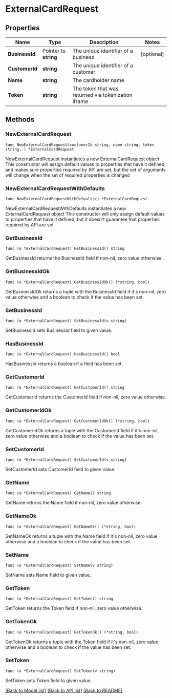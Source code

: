 # ExternalCardRequest

## Properties

Name | Type | Description | Notes
------------ | ------------- | ------------- | -------------
**BusinessId** | Pointer to **string** | The unique identifier of a business | [optional] 
**CustomerId** | **string** | The unique identifier of a customer | 
**Name** | **string** | The cardholder name | 
**Token** | **string** | The token that was returned via tokenization iframe | 

## Methods

### NewExternalCardRequest

`func NewExternalCardRequest(customerId string, name string, token string, ) *ExternalCardRequest`

NewExternalCardRequest instantiates a new ExternalCardRequest object
This constructor will assign default values to properties that have it defined,
and makes sure properties required by API are set, but the set of arguments
will change when the set of required properties is changed

### NewExternalCardRequestWithDefaults

`func NewExternalCardRequestWithDefaults() *ExternalCardRequest`

NewExternalCardRequestWithDefaults instantiates a new ExternalCardRequest object
This constructor will only assign default values to properties that have it defined,
but it doesn't guarantee that properties required by API are set

### GetBusinessId

`func (o *ExternalCardRequest) GetBusinessId() string`

GetBusinessId returns the BusinessId field if non-nil, zero value otherwise.

### GetBusinessIdOk

`func (o *ExternalCardRequest) GetBusinessIdOk() (*string, bool)`

GetBusinessIdOk returns a tuple with the BusinessId field if it's non-nil, zero value otherwise
and a boolean to check if the value has been set.

### SetBusinessId

`func (o *ExternalCardRequest) SetBusinessId(v string)`

SetBusinessId sets BusinessId field to given value.

### HasBusinessId

`func (o *ExternalCardRequest) HasBusinessId() bool`

HasBusinessId returns a boolean if a field has been set.

### GetCustomerId

`func (o *ExternalCardRequest) GetCustomerId() string`

GetCustomerId returns the CustomerId field if non-nil, zero value otherwise.

### GetCustomerIdOk

`func (o *ExternalCardRequest) GetCustomerIdOk() (*string, bool)`

GetCustomerIdOk returns a tuple with the CustomerId field if it's non-nil, zero value otherwise
and a boolean to check if the value has been set.

### SetCustomerId

`func (o *ExternalCardRequest) SetCustomerId(v string)`

SetCustomerId sets CustomerId field to given value.


### GetName

`func (o *ExternalCardRequest) GetName() string`

GetName returns the Name field if non-nil, zero value otherwise.

### GetNameOk

`func (o *ExternalCardRequest) GetNameOk() (*string, bool)`

GetNameOk returns a tuple with the Name field if it's non-nil, zero value otherwise
and a boolean to check if the value has been set.

### SetName

`func (o *ExternalCardRequest) SetName(v string)`

SetName sets Name field to given value.


### GetToken

`func (o *ExternalCardRequest) GetToken() string`

GetToken returns the Token field if non-nil, zero value otherwise.

### GetTokenOk

`func (o *ExternalCardRequest) GetTokenOk() (*string, bool)`

GetTokenOk returns a tuple with the Token field if it's non-nil, zero value otherwise
and a boolean to check if the value has been set.

### SetToken

`func (o *ExternalCardRequest) SetToken(v string)`

SetToken sets Token field to given value.



[[Back to Model list]](../README.md#documentation-for-models) [[Back to API list]](../README.md#documentation-for-api-endpoints) [[Back to README]](../README.md)


